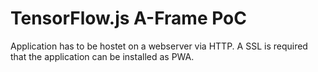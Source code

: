# TensorFlow.js A-Frame PoC

Application has to be hostet on a webserver via HTTP.
A SSL is required that the application can be installed as PWA. 